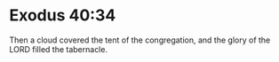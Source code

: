 # Exodus 40:34

Then a cloud covered the tent of the congregation, and the glory of the LORD filled the tabernacle.